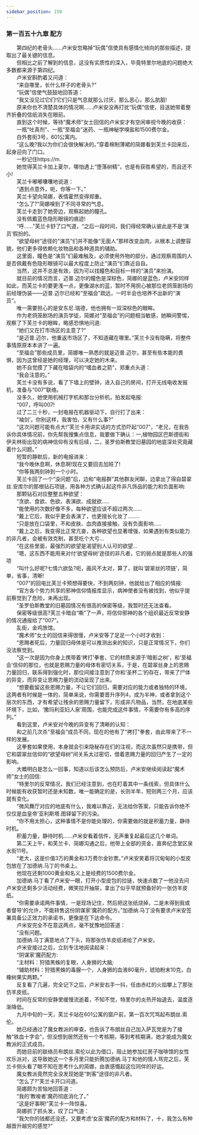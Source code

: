 ```yaml
---
sidebar_position: 150
---
```

### 第一百五十九章 配方  


　　第四纪的老骨头……卢米安忽略掉“玩偶”信使具有感情化倾向的那些描述，提取出了最关键的信息。  
　　但相比之前了解到的信息，这没有实质性的深入，毕竟特里尔地底的问题绝大多数都来源于第四纪。  
　　卢米安斟酌着又问道：  
　　“来自哪里，长什么样子的老骨头?”  
　　“玩偶”信使气鼓鼓地回答道：  
　　“我又没见过它们!它们只是气息就那么讨厌，那么恶心，那么肮脏!  
　　原来你也不清楚具体的情况啊……卢米安没再打扰“玩偶”信使，目送她带着整齐折叠的信纸消失在眼前。  
　　直到这个时候，等待“魔术师”女士回信的卢米安才有空闲审视今晚的收获：  
　　一瓶“吐真剂”、一瓶“至福会”迷药、一瓶神秘学嗅盐和1500费尔金。  
　　白外套街3号，601公寓内。  
　　“这么晚?我以为你们会很快解决的。”穿着棉制薄裙的简娜看到芙兰卡回来后，起身迎向了门口。  
　　一秒记住https://m.  
　　她觉得芙兰卡加上夏尔，哪怕遇上“堕落树精”，也是有获胜希望的，而且还不小!  
　　芙兰卡嘟嘟囔囔地说道：  
　　“遇到点意外，呃，你等一下。”  
　　芙兰卡望向简娜，表情霍然变得郑重。  
　　“怎么了?”简娜嗅到了不同寻常的气息。  
　　芙兰卡走到了她旁边，观察起她的瞳孔。  
　　没有佩戴蓝色隐形眼镜的痕迹!  
　　“呼……”芙兰卡舒了口气道，“之后一段时间，我们得经常确认彼此是不是‘演员’假扮的。  
　　“欲望母树”途径的“演员”们并不能像“无面人”那样改变血肉，从根本上调整容貌，他们更多得依赖化妆物品和各种道具的辅助。  
　　这里面，瞳色是“演员”们最难触及，必须使用外物的部分，通过观察周围的人是否佩戴有色隐形眼镜可以最大程度上防止“演员”们靠近自自。  
　　当然，这并不总是有效，因为可以找瞳色和目标一样的“演员”来扮演。  
　　就目前的情况而言，迈普.迈尔的瞳色是深棕色，简娜的是蓝色，卢米安同样如此，而芙兰卡的要更浅一点，更像湖水的蓝，暂时不用担心被那位老鸽笼剧场的前经理伪装——迈普.迈尔已经和“至福会”疏远，一时半会也培养不出新的“演员”。  
　　唯一需要担心的是安东尼.瑞德，他也拥有一双深棕色的眼眸。  
　　作为老鸽笼剧场的演员学徒，简娜对“至福会”的问题相当敏感，她瞬间警惕，观察了下芙兰卡的眼眸，略感恐惧地问道:  
　　“她们又在打市场区的主意了?”  
　　“是迈普.迈尔，他重返市场区了，不知道藏在哪里。”芙兰卡没有隐瞒，将整件事情原原本本讲了一遍。  
　　“至福会”那些成员里，简娜唯一熟悉的就是迈普.迈尔，甚至有些本能的畏惧，因为这曾经是她的经理，可以决定她的木来。  
　　她不自觉摸了下藏在暗袋内的“嗜血者之箭”，郑重点头道：  
　　“我会注意的。”  
　　芙兰卡没有多说，看了下墙上的壁钟，进入自己的房间，打开无线电收发报机，准备与“007”联络。  
　　没多久，她使用机械打字机和那台分析机，拍发起电报:  
　　“007，呼叫007!  
　　过了二三十秒，一封电报在机器驱动下，自行打了出来：  
　　“袖剑’，你别这样，我害怕，又有什么事?”  
　　“这次问题可能有点大!”芙兰卡用讲实话的方式恐吓起“007”，“老兄，在我告诉你具体情况前，你先帮我搜集点信息，我要做下确认：一,植物园区巴斯德街和伊夫林街出现的病神信仰有没有后续，二，圣罗伯斯教堂旧墓园的地底深处究竟藏着什么问题。”  
　　短暂的静默后，新的电报进来：  
　　“我今晚休息啊，休息啊!现在又要回去加班了!  
　　“你等我两刻钟到一个小时。  
　　芙兰卡回了一个“没问题”后，边和“电报群”其他群友闲聊，边拿出了得自碧翠丝.安库尔的那根钻石项链，用各种方式确认起这件非凡饰品的能力和负面影响:  
　　那颗钻石对应整整五种欲望：  
　　“贪欲、食欲、色欲、表演欲、成就欲.….  
　　“能使用的次数好像不多，每种欲望应该不超过两次.…..  
　　“戴上它后，我似乎更会表演了，也更擅长化妆了……..  
　　“只是放在口袋里，不和皮肤、血肉直接接触，没有负面影响.….  
　　“戴上之后，我变得比正常亢奋，各种欲望也显著增强，如果遇到有类似能力的非凡者，会被有效克制，甚至吃个大亏...  
　　“在这些里面，最强烈的欲望是渴望别人认可的欲望...  
　　“嗯，这东西不能用来对付‘欲望母树‘途径的非凡者，它的弱点就是那些人的强项  
　　“叫什么好呢?七情六欲坠?呃，画风不太对，算了，就叫‘碧翠丝的项链’，简单，省事，清晰!  
　　“007”的回电比芙兰卡预想得要快，不到两刻钟，他就给出了相应的情报:  
　　“官方各个势力共享的邪神信仰情报库显示，病神使者没有被找到，他似乎提前察觉到了危险，未再出现。  
　　“圣罗伯斯教堂的旧墓园情况有很高的保密等级，我暂时还无法查看。  
　　保密等级很高?芙兰卡暗自“嘶”了一声，将信仰邪神的各个组织最近反常安静的情况通报给了“007”。  
　　乱街，金鸡旅馆。  
　　“魔术师”女士的回信来得很慢，卢米安等了足足一个小时才收到：  
　　“恩赐者死后，力量回归母体是可以推测出来的知识，只是正常情况下，你们没法察觉到。  
　　“这一次是因为你身上携带着‘拷打’拳套，它的材质来源于‘暗影之树’，和‘至福会’信仰的那位，也就是恩赐力量的母体有密切关系，于是，在碧翠丝身上的恩赐力量回归，联系得到强化时，那位间接注意到了你和‘圣杯二’的存在，带来了尸体的异变，而异变让恩赐力量的流动呈现了出来。  
　　“想要截留这些恩赐力量，不让它们回归，需要对应的能力或者独特的环境，这两者有时候是一体的，简单来说，你需要晋升序列4，成为半神，或者拿到这个层次的东西，才有希望让残余的恩赐力量留下，形成非凡物品，当然，在地底某些环境下，比如，‘撒玛利亚妇人泉’周围，也能完成这件事情，不需要你有多高的序列。”  
　　看到这里，卢米安对今晚的异变有了清晰的认知：  
　　和之前几次杀“至福会”成员不同，现在的他有了“拷打”拳套，由此带来了不一样的发展。  
　　这拳套如果使用，本身就会引来隐秘存在们的注视，而这次虽然只是携带，但它和碧翠丝信仰的“欲望母树”间关系太过密切，借着恩赐力量的回归产生了一定的影响。  
　　大概明白是怎么一回事，知道以后该怎么预防后，卢米安继续阅读起“魔术师”女士的回信:  
　　“特里尔的反常情况，我们已经注意到，也在盯着其中一条线索，但具体什么时候能有收获暂时还是未知数，唯一能确定的是，长则半年，短则两三个月，应该就有变化。  
　　“微风舞厅对应的地底有什么，我难以靠近，无法给你答案，只能告诉你绝不仅仅是血皇帝’亚利斯塔.图铎留下的污染。  
　　“你不用太担心，这种事情不是你能处理的，你需要做的就是积蓄力量，静待时机。  
　　积蓄力量，静待时机……卢米安看着信件，无声重复起最后这几个单词。  
　　第二天上午，和芙兰卡、简娜沟通之后，他带上全部的资金，直奔纪念堂区泉水街11号。  
　　“老大，这是价值3万的黄金和3万费尔金钞票。”卢米安笑着将沉甸甸的小型皮包放在了加德纳.马丁的书桌上。  
　　他现在还剩1000黄金和名义上是经费的1500费尔金。  
　　加德纳.马丁看了卢米安一眼，打开小型皮包的拉链，快速点数了一他没去问卢米安还剩多少活动经费，微笑拉开抽屉，拿出了似乎早就预备好的一张仿羊皮纸。  
　　“你需要承诺两件事情，一是现场记住，然后把这张纸烧掉，二是未得到我或者督导’的允许，不能转售这份阴谋家’魔药的配方。”加德纳.马丁没有要求卢米安签署具备公正效力的承诺书，更像是在下达命令。  
　　卢米安完全不在意这两点，毫不犹豫地回答道：  
　　“没有问题。  
　　加德纳.马丁满意地点了下头，将那张仿羊皮纸递给了卢米安。  
　　卢米安接过之后，立刻专注地阅读起来：  
　　“阴谋家’魔药配方:  
　　“主材料：狩猎黑蛛的复眼，人身狮的大脑;  
　　“辅助材料：狩猎黑蛛的毒腺一个，人身狮的血液80毫升，琥珀粉末10克，白橡树果实两颗。”  
　　反复看了几遍，完全记下之后，卢米安右手一抖，任由赤红的火焰攀上了那张仿羊皮纸。  
　　时间在反常的安静里缓慢流逝着，不知不觉，特里尔的炎热开始退去，温度逐渐降低。  
　　九月中旬的一天，芙兰卡站在601公寓的窗户前，第一百次咒骂起布朗丝.索伦。  
　　她已经通过了魔女教派的审查，也告诉了布朗丝自己加入萨瓦党是为了接触“铁血十字会”，但没想到居然还有一个考核期，等到考核期满，她才能成为魔女教派的正式成员。  
　　而她目前的联络员布朗丝.索伦以此为借口，阻止她参加红房子咖啡馆的女性欢乐派对，这导致她这一个多月里只能折腾加德纳.马丁和他的情人骂完之后，芙兰卡侧头看了眼不知在思考什么的简娜，由衷感慨起这位同伴的好运。  
　　魔女教派竟然完全没发现她是“刺客”途径的非凡者。  
　　“怎么了?”芙兰卡开口问道。  
　　简娜颇为苦恼地回答道：  
　　“我的‘教唆者’魔药彻底消化了。”  
　　“这是好事啊!”芙兰卡一阵惊喜。  
　　简娜抓了抓头发，叹了口气道：  
　　“我欠你的钱都还没还，又要考虑‘女巫’魔药的配方和材料了，十，我怎么有种越晋升越穷的感觉?”  
